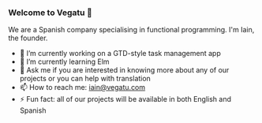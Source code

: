 ### Welcome to Vegatu 👋

We are a Spanish company specialising in functional programming. I'm Iain, the founder.

- 🔭 I’m currently working on a GTD-style task management app
- 🌱 I’m currently learning Elm
- 💬 Ask me if you are interested in knowing more about any of our projects or you can help with translation
- 📫 How to reach me: iain@vegatu.com
- ⚡ Fun fact: all of our projects will be available in both English and Spanish

